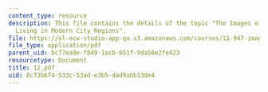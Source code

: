 ```yaml
---
content_type: resource
description: This file contains the details of the topic "The Images of Commonplace
  Living in Modern City Regions".
file: https://ol-ocw-studio-app-qa.s3.amazonaws.com/courses/11-947-imaging-the-city-the-place-of-media-in-city-design-and-development-fall-1998/8c73b6f4533c53ade3b5dad9abb13de4_12.pdf
file_type: application/pdf
parent_uid: bc77ea0e-f849-1acb-651f-9da58e2fe423
resourcetype: Document
title: 12.pdf
uid: 8c73b6f4-533c-53ad-e3b5-dad9abb13de4
---
```


